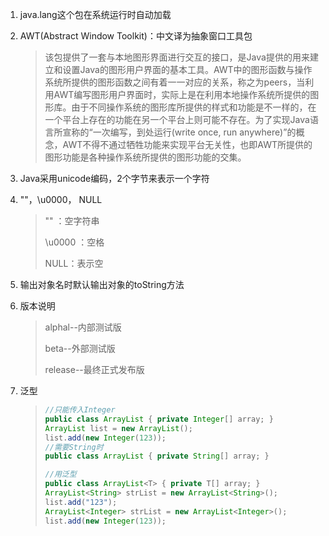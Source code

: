 1. java.lang这个包在系统运行时自动加载

2. AWT(Abstract Window Toolkit)：中文译为抽象窗口工具包

   > ​		该包提供了一套与本地图形界面进行交互的接口，是Java提供的用来建立和设置Java的图形用户界面的基本工具。AWT中的图形函数与操作系统所提供的图形函数之间有着一一对应的关系，称之为peers，当利用AWT编写图形用户界面时，实际上是在利用本地操作系统所提供的图形库。由于不同操作系统的图形库所提供的样式和功能是不一样的，在一个平台上存在的功能在另一个平台上则可能不存在。为了实现Java语言所宣称的“一次编写，到处运行(write once, run anywhere)”的概念，AWT不得不通过牺牲功能来实现平台无关性，也即AWT所提供的图形功能是各种操作系统所提供的图形功能的交集。
   
3. Java采用unicode编码，2个字节来表示一个字符

4. ""，\u0000， NULL 

   > "" ：空字符串
   >
   > \u0000 ：空格
   >
   > NULL：表示空

5. 输出对象名时默认输出对象的toString方法

6. 版本说明

   > alphal--内部测试版
   >
   > beta--外部测试版
   >
   > release--最终正式发布版
   
7. 泛型

   > ```java
   > //只能传入Integer
   > public class ArrayList { private Integer[] array; }
   > ArrayList list = new ArrayList();
   > list.add(new Integer(123));
   > //需要String时
   > public class ArrayList { private String[] array; }
   > 
   > //用泛型
   > public class ArrayList<T> { private T[] array; }
   > ArrayList<String> strList = new ArrayList<String>();
   > list.add("123");
   > ArrayList<Integer> strList = new ArrayList<Integer>();
   > list.add(new Integer(123));
   > ```

